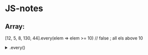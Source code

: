 # JS-notes

## Array:
  [12, 5, 8, 130, 44].every(elem => elem >= 10) // false ; all els above 10

<details>
  <summary>.every()</summary>
  <p>

  ```
    [12, 5, 8, 130, 44].every(elem => elem >= 10) // false ; all els above 10
  

  </p>
</details>
